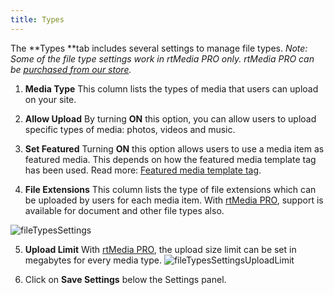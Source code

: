 ```yaml
---
title: Types
---
```


The **Types **tab includes several settings to manage file types. _Note: Some of the file type settings work in rtMedia PRO only. rtMedia PRO can be [purchased from our store](https://rtcamp.com/store/rtmedia-pro/)._



	
  1. **Media Type**
This column lists the types of media that users can upload on your site.

	
  2. **Allow Upload**
By turning **ON** this option, you can allow users to upload specific types of media: photos, videos and music.

	
  3. **Set Featured**
Turning **ON** this option allows users to use a media item as featured media. This depends on how the featured media template tag has been used. Read more: [Featured media template tag](https://rtcamp.com/rtmedia/docs/admin/featured-media/).

	
  4. **File Extensions**
This column lists the type of file extensions which can be uploaded by users for each media item. With [rtMedia PRO](https://rtcamp.com/store/rtmedia-pro/), support is available for document and other file types also.


![fileTypesSettings](https://rtcamp.com/wp-content/uploads/2013/09/fileTypesSettings.png)



	
  5. **Upload Limit**
With [rtMedia PRO](https://rtcamp.com/store/rtmedia-pro/), the upload size limit can be set in megabytes for every media type.
![fileTypesSettingsUploadLimit](https://rtcamp.com/wp-content/uploads/2013/09/fileTypesSettingsUploadLimit.png)

	
  6. Click on **Save Settings** below the Settings panel.



